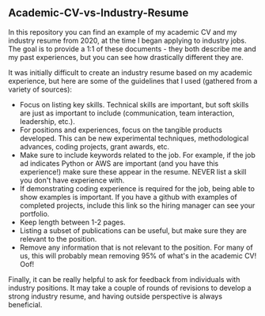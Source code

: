 ## Academic-CV-vs-Industry-Resume
 
In this repository you can find an example of my academic CV and my industry resume from 2020, at the time I began applying to industry jobs. The goal is to provide a 1:1 of these documents - they both describe me and my past experiences, but you can see how drastically different they are. 

It was initially difficult to create an industry resume based on my academic experience, but here are some of the guidelines that I used (gathered from a variety of sources):

- Focus on listing key skills. Technical skills are important, but soft skills are just as important to include (communication, team interaction, leadership, etc.).
- For positions and experiences, focus on the tangible products developed. This can be new experimental techniques, methodological advances, coding projects, grant awards, etc. 
- Make sure to include keywords related to the job. For example, if the job ad indicates Python or AWS are important (and you have this experience!) make sure these appear in the resume. NEVER list a skill you don't have experience with. 
- If demonstrating coding experience is required for the job, being able to show examples is important. If you have a github with examples of completed projects, include this link so the hiring manager can see your portfolio.
- Keep length between 1-2 pages. 
- Listing a subset of publications can be useful, but make sure they are relevant to the position.  
- Remove any information that is not relevant to the position. For many of us, this will probably mean removing 95% of what's in the academic CV! Oof!

Finally, it can be really helpful to ask for feedback from individuals with industry positions. It may take a couple of rounds of revisions to develop a strong industry resume, and having outside perspective is always beneficial.
